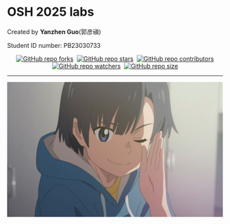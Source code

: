 # OSH 2025 labs

Created by __Yanzhen Guo__(郭彦禛)

Student ID number: PB23030733

<div align="center" markdown="1">

[![GitHub repo forks](https://img.shields.io/github/forks/EricGuoYanzhen/osh-2025-labs?style=flat&logo=github&logoColor=whitesmoke&label=Forks)](https://github.com/EricGuoYanzhen/osh-2025-labs/network)&#160;
[![GitHub repo stars](https://img.shields.io/github/stars/EricGuoYanzhen/osh-2025-labs?style=flat&logo=github&logoColor=whitesmoke&label=Stars)](https://github.com/EricGuoYanzhen/osh-2025-labs/stargazers)&#160;
[![GitHub repo contributors](https://img.shields.io/github/contributors-anon/EricGuoYanzhen/osh-2025-labs?style=flat&logo=github&logoColor=whitesmoke&label=Contributors)](https://github.com/EricGuoYanzhen/osh-2025-labs/graphs/contributors)    
[![GitHub repo watchers](https://img.shields.io/github/watchers/EricGuoYanzhen/osh-2025-labs?style=flat&logo=github&logoColor=whitesmoke&label=Watchers)](https://github.com/EricGuoYanzhen/osh-2025-labs/watchers)&#160;
[![GitHub repo size](https://img.shields.io/github/repo-size/EricGuoYanzhen/osh-2025-labs?style=flat&logo=github&logoColor=whitesmoke&label=Repo%20Size)](https://github.com/EricGuoYanzhen/osh-2025-labs/archive/refs/heads/main.zip)

</div>

---

![Weathering with you](src/Weathering%20with%20you.jpg "Weathering with you")
